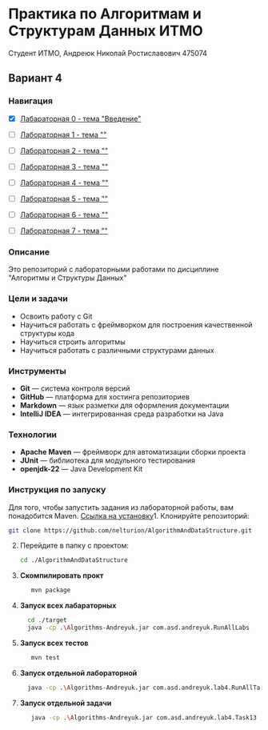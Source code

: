 # Практика по Алгоритмам и Cтруктурам Данных ИТМО

Студент ИТМО, Андреюк Николай Ростиславович 475074
## Вариант 4

### Навигация

- [x] [Лабараторная 0 - тема "Введение"](src/doc/lab0/lab0.md)
- [ ] [Лабораторная 1 - тема ""](wiki/lab1/lab1.md)
- [ ] [Лабораторная 2 - тема ""](wiki/lab2/lab2.md)
- [ ] [Лабораторная 3 - тема ""](wiki/lab3/lab3.md)
- [ ] [Лабораторная 4 - тема ""](wiki/lab4/lab4.md)
- [ ] [Лабораторная 5 - тема ""](wiki/lab5/lab5.md)
- [ ] [Лабораторная 6 - тема ""](wiki/lab6/lab6.md)
- [ ] [Лабораторная 7 - тема ""](wiki/lab7/lab7.md)


### Описание
Это репозиторий с лабораторными работами по дисциплине "Алгоритмы и Структуры Данных"

### Цели и задачи

- Освоить работу с Git
- Научиться работать с фреймворком для построения качественной структуры кода
- Научиться строить алгоритмы
- Научиться работать с различными структурами данных 

### Инструменты
- **Git** — система контроля версий
- **GitHub** — платформа для хостинга репозиториев
- **Markdown** — язык разметки для оформления документации
- **IntelliJ IDEA** — интегрированная среда разработки на Java

### Технологии
- **Apache Maven** — фреймворк для автоматизации сборки проекта
- **JUnit** — библиотека для модульного тестирования
- **openjdk-22** — Java Development Kit

### Инструкция по запуску

Для того, чтобы запустить задания из лабораторной работы, вам понадобится Maven. [Ссылка на установку](https://maven.apache.org/)1. Клонируйте репозиторий:
   ```bash
   git clone https://github.com/nelturion/AlgorithmAndDataStructure.git
   ```
   
2. Перейдите в папку с проектом:
   ```bash
   cd ./AlgorithmAndDataStructure
   ```
   
3. **Скомпилировать прокт** 
   ```bash
      mvn package
   ```
   
4. **Запуск всех лабараторных**
    ```bash
      cd ./target
      java -cp .\Algorithms-Andreyuk.jar com.asd.andreyuk.RunAllLabs
    ```

5. **Запуск всех тестов**
   ```bash
      mvn test
   ```
   
6. **Запуск отдельной лабораторной**
   ```bash
     java -cp .\Algorithms-Andreyuk.jar com.asd.andreyuk.lab4.RunAllTasks
   ```

7. **Запуск отдельной задачи**
   ```bash
      java -cp .\Algorithms-Andreyuk.jar com.asd.andreyuk.lab4.Task13
   ```